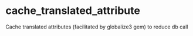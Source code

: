 cache_translated_attribute
==========================

Cache translated attributes (facilitated by globalize3 gem) to reduce db call

